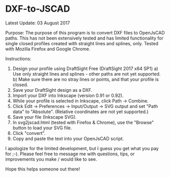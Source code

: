 # DXF-to-JSCAD
Latest Update: 03 August 2017

Purpose: The purpose of this program is to convert DXF files to OpenJsCAD paths. This has not been extensively tested and has limited functionality for single closed profiles created with straight lines and splines, only. Tested with Mozilla Firefox and Google Chrome.

Instructions:

1) Design your profile using DraftSight Free (DraftSight 2017 x64 SP1)
	a) Use only straight lines and splines - other paths are not yet supported.
	b) Make sure there are no stray lines or points, and that your profile is closed.
2) Save your DraftSight design as a DXF.
3) Import your DXF into Inkscape (version 0.91 or 0.92).
4) While your profile is selected in Inkscape, click Path -> Combine.
5) Click Edit -> Preferences -> Input/Output -> SVG output and set "Path data" to "Absolute". (Relative coordinates are not yet supported.)
6) Save your file (Inkscape SVG).
7) In svg2jscad.html (tested with Firefox & Chrome), use the "Browse" button to load your SVG file.
8) Click "convert".
9) Copy and paste the text into your OpenJsCAD script.

I apologize for the limited development, but I guess you get what you pay for ;-).  Please feel free to message me with questions, tips, or improvements you make / would like to see.

Hope this helps someone out there!
